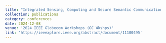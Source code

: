 ```yaml
---
title: "Integrated Sensing, Computing and Secure Semantic Communication for Smart Healthcare Systems"
collection: publications
category: conferences
date: 2024-12-08
venue: '2024 IEEE Globecom Workshops (GC Wkshps)'
link: 'https://ieeexplore.ieee.org/abstract/document/11100495'
---
```

